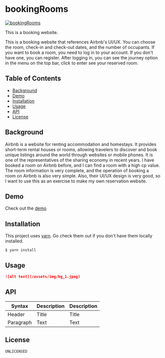 # bookingRooms

[![bookingRooms](https://img.shields.io/badge/bookingRooms-The%20Rooms-green)](https://github.com/wen-pin/bookingRooms)

This is a booking website.

This is a booking website that references Airbnb's UI/UX. You can choose the room, check-in and check-out dates, and the number of occupants. If you want to book a room, you need to log in to your account. If you don’t have one, you can register. After logging in, you can see the journey option in the menu on the top bar, click to enter see your reserved room.

## Table of Contents

- [Background](#background)
- [Demo](#demo)
- [Installation](#installation)
- [Usage](#usage)
- [API](#aPI)
- [License](#license)

## Background

Airbnb is a website for renting accommodation and homestays. It provides short-term rental houses or rooms, allowing travelers to discover and book unique listings around the world through websites or mobile phones. It is one of the representatives of the sharing economy in recent years. I have booked a room on Airbnb before, and I can find a room with a high cp value. The room information is very complete, and the operation of booking a room on Airbnb is also very simple. Also, their UI/UX design is very good, so I want to use this as an exercise to make my own reservation website.

## Demo

Check out the [demo](https://booking-rooms.vercel.app/)

## Installation

This project uses [yarn](https://yarnpkg.com/). Go check them out if you don't have them locally installed.

```
$ yarn install
```

## Usage

```md
![alt text](/assets/img/bg_1.jpeg)
```

## API

| Syntax      | Description | Description |
| ----------- | ----------- | ----------- |
| Header      | Title       | Title       |
| Paragraph   | Text        | Text        |

## License

`UNLICENSED`
